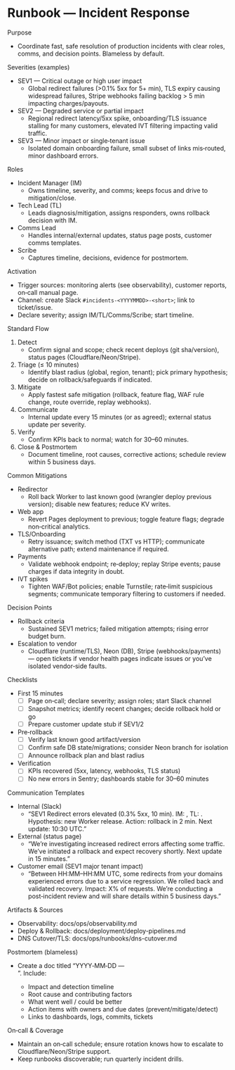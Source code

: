 # Runbook — Incident Response

Purpose
- Coordinate fast, safe resolution of production incidents with clear roles, comms, and decision points. Blameless by default.

Severities (examples)
- SEV1 — Critical outage or high user impact
  - Global redirect failures (>0.1% 5xx for 5+ min), TLS expiry causing widespread failures, Stripe webhooks failing backlog > 5 min impacting charges/payouts.
- SEV2 — Degraded service or partial impact
  - Regional redirect latency/5xx spike, onboarding/TLS issuance stalling for many customers, elevated IVT filtering impacting valid traffic.
- SEV3 — Minor impact or single‑tenant issue
  - Isolated domain onboarding failure, small subset of links mis‑routed, minor dashboard errors.

Roles
- Incident Manager (IM)
  - Owns timeline, severity, and comms; keeps focus and drive to mitigation/close.
- Tech Lead (TL)
  - Leads diagnosis/mitigation, assigns responders, owns rollback decision with IM.
- Comms Lead
  - Handles internal/external updates, status page posts, customer comms templates.
- Scribe
  - Captures timeline, decisions, evidence for postmortem.

Activation
- Trigger sources: monitoring alerts (see observability), customer reports, on‑call manual page.
- Channel: create Slack `#incidents-<YYYYMMDD>-<short>`; link to ticket/issue.
- Declare severity; assign IM/TL/Comms/Scribe; start timeline.

Standard Flow
1) Detect
   - Confirm signal and scope; check recent deploys (git sha/version), status pages (Cloudflare/Neon/Stripe).
2) Triage (≤ 10 minutes)
   - Identify blast radius (global, region, tenant); pick primary hypothesis; decide on rollback/safeguards if indicated.
3) Mitigate
   - Apply fastest safe mitigation (rollback, feature flag, WAF rule change, route override, replay webhooks).
4) Communicate
   - Internal update every 15 minutes (or as agreed); external status update per severity.
5) Verify
   - Confirm KPIs back to normal; watch for 30–60 minutes.
6) Close & Postmortem
   - Document timeline, root causes, corrective actions; schedule review within 5 business days.

Common Mitigations
- Redirector
  - Roll back Worker to last known good (wrangler deploy previous version); disable new features; reduce KV writes.
- Web app
  - Revert Pages deployment to previous; toggle feature flags; degrade non‑critical analytics.
- TLS/Onboarding
  - Retry issuance; switch method (TXT vs HTTP); communicate alternative path; extend maintenance if required.
- Payments
  - Validate webhook endpoint; re‑deploy; replay Stripe events; pause charges if data integrity in doubt.
- IVT spikes
  - Tighten WAF/Bot policies; enable Turnstile; rate‑limit suspicious segments; communicate temporary filtering to customers if needed.

Decision Points
- Rollback criteria
  - Sustained SEV1 metrics; failed mitigation attempts; rising error budget burn.
- Escalation to vendor
  - Cloudflare (runtime/TLS), Neon (DB), Stripe (webhooks/payments) — open tickets if vendor health pages indicate issues or you’ve isolated vendor‑side faults.

Checklists
- First 15 minutes
  - [ ] Page on‑call; declare severity; assign roles; start Slack channel
  - [ ] Snapshot metrics; identify recent changes; decide rollback hold or go
  - [ ] Prepare customer update stub if SEV1/2
- Pre‑rollback
  - [ ] Verify last known good artifact/version
  - [ ] Confirm safe DB state/migrations; consider Neon branch for isolation
  - [ ] Announce rollback plan and blast radius
- Verification
  - [ ] KPIs recovered (5xx, latency, webhooks, TLS status)
  - [ ] No new errors in Sentry; dashboards stable for 30–60 minutes

Communication Templates
- Internal (Slack)
  - “SEV1 Redirect errors elevated (0.3% 5xx, 10 min). IM: <name>, TL: <name>. Hypothesis: new Worker release. Action: rollback in 2 min. Next update: 10:30 UTC.”
- External (status page)
  - “We’re investigating increased redirect errors affecting some traffic. We’ve initiated a rollback and expect recovery shortly. Next update in 15 minutes.”
- Customer email (SEV1 major tenant impact)
  - “Between HH:MM–HH:MM UTC, some redirects from your domains experienced errors due to a service regression. We rolled back and validated recovery. Impact: X% of requests. We’re conducting a post‑incident review and will share details within 5 business days.”

Artifacts & Sources
- Observability: docs/ops/observability.md
- Deploy & Rollback: docs/deployment/deploy-pipelines.md
- DNS Cutover/TLS: docs/ops/runbooks/dns-cutover.md

Postmortem (blameless)
- Create a doc titled “YYYY‑MM‑DD — <summary>”. Include:
  - Impact and detection timeline
  - Root cause and contributing factors
  - What went well / could be better
  - Action items with owners and due dates (prevent/mitigate/detect)
  - Links to dashboards, logs, commits, tickets

On‑call & Coverage
- Maintain an on‑call schedule; ensure rotation knows how to escalate to Cloudflare/Neon/Stripe support.
- Keep runbooks discoverable; run quarterly incident drills.
